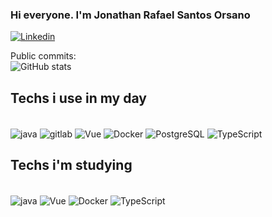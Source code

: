### Hi everyone. I'm Jonathan Rafael Santos Orsano

[![Linkedin](https://img.shields.io/badge/LinkedIn-0077B5?style=for-the-badge&logo=linkedin&logoColor=white)](https://www.linkedin.com/in/jonathan-orsano/)

Public commits: <br/>
![GitHub stats](https://github-readme-stats.vercel.app/api?username=orsanor&theme=vue-dark&show_icons=true)

## Techs i use in my day

<div style="display: inline_block"><br/>
  <img align="center" alt="java" src="https://img.shields.io/badge/JavaScript-323330?style=for-the-badge&logo=javascript&logoColor=F7DF1E" />
  <img align="center" alt="gitlab" src="https://img.shields.io/badge/GitLab-330F63?style=for-the-badge&logo=gitlab&logoColor=white" />
  <img align="center" alt="Vue" src="https://img.shields.io/badge/Vue.js-35495E?style=for-the-badge&logo=vue.js&logoColor=4FC08D" />
  <img align="center" alt="Docker" src="https://img.shields.io/badge/Docker-2496ED?style=for-the-badge&logo=docker&logoColor=white" />
  <img align="center" alt="PostgreSQL" src="https://img.shields.io/badge/PostgreSQL-316192?style=for-the-badge&logo=postgresql&logoColor=white" />
  <img align="center" alt="TypeScript" src="https://img.shields.io/badge/TypeScript-007ACC?style=for-the-badge&logo=typescript&logoColor=white" />
  
 
 

</div>


## Techs i'm studying

<div style="display: inline_block"><br/>
  
  <img align="center" alt="java" src="https://img.shields.io/badge/JavaScript-323330?style=for-the-badge&logo=javascript&logoColor=F7DF1E" />
  <img align="center" alt="Vue" src="https://img.shields.io/badge/Vue.js-35495E?style=for-the-badge&logo=vue.js&logoColor=4FC08D" />
  <img align="center" alt="Docker" src="https://img.shields.io/badge/Docker-2496ED?style=for-the-badge&logo=docker&logoColor=white" />
  <img align="center" alt="TypeScript" src="https://img.shields.io/badge/TypeScript-007ACC?style=for-the-badge&logo=typescript&logoColor=white" />
 

</div>
 
